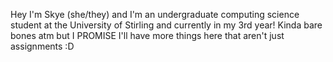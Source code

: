 Hey I'm Skye (she/they) and I'm an undergraduate computing science student at the University of Stirling and currently in my 3rd year!
Kinda bare bones atm but I PROMISE I'll have more things here that aren't just assignments :D



